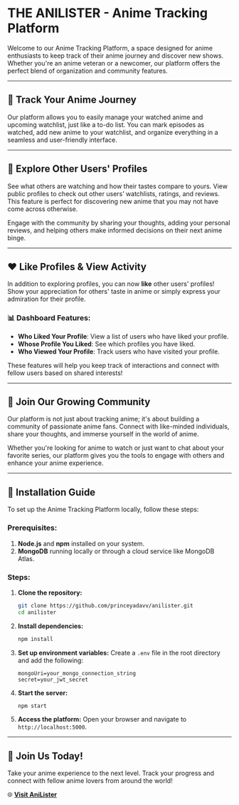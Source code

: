 # THE ANILISTER - Anime Tracking Platform

Welcome to our Anime Tracking Platform, a space designed for anime enthusiasts to keep track of their anime journey and discover new shows. Whether you're an anime veteran or a newcomer, our platform offers the perfect blend of organization and community features.

---

## 🌟 Track Your Anime Journey

Our platform allows you to easily manage your watched anime and upcoming watchlist, just like a to-do list. You can mark episodes as watched, add new anime to your watchlist, and organize everything in a seamless and user-friendly interface.

---

## 👥 Explore Other Users' Profiles

See what others are watching and how their tastes compare to yours. View public profiles to check out other users’ watchlists, ratings, and reviews. This feature is perfect for discovering new anime that you may not have come across otherwise.

Engage with the community by sharing your thoughts, adding your personal reviews, and helping others make informed decisions on their next anime binge.

---

## ❤️ Like Profiles & View Activity

In addition to exploring profiles, you can now **like** other users' profiles! Show your appreciation for others' taste in anime or simply express your admiration for their profile.

### 📊 Dashboard Features:
- **Who Liked Your Profile**: View a list of users who have liked your profile.
- **Whose Profile You Liked**: See which profiles you have liked.
- **Who Viewed Your Profile**: Track users who have visited your profile.

These features will help you keep track of interactions and connect with fellow users based on shared interests!

---

## 🤝 Join Our Growing Community

Our platform is not just about tracking anime; it's about building a community of passionate anime fans. Connect with like-minded individuals, share your thoughts, and immerse yourself in the world of anime.

Whether you're looking for anime to watch or just want to chat about your favorite series, our platform gives you the tools to engage with others and enhance your anime experience.

---

## 🚀 Installation Guide

To set up the Anime Tracking Platform locally, follow these steps:

### Prerequisites:
1. **Node.js** and **npm** installed on your system.
2. **MongoDB** running locally or through a cloud service like MongoDB Atlas.

### Steps:
1. **Clone the repository:**
    ```bash
    git clone https://github.com/princeyadavv/anilister.git
    cd anilister
    ```

2. **Install dependencies:**
    ```bash
    npm install
    ```

3. **Set up environment variables:**
    Create a `.env` file in the root directory and add the following:
    ```
    mongoUri=your_mongo_connection_string
    secret=your_jwt_secret
    ```

4. **Start the server:**
    ```bash
    npm start
    ```

5. **Access the platform:**
    Open your browser and navigate to `http://localhost:5000`.

---

## 🚀 Join Us Today!

Take your anime experience to the next level. Track your progress and connect with fellow anime lovers from around the world!

🌐 **[Visit AniLister](https://anilister.onrender.com/)**
